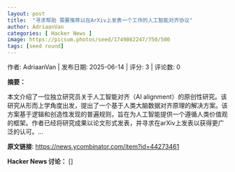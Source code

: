 ```yaml
---
layout: post
title:  "寻求帮助 需要推荐以在ArXiv上发表一个工作的人工智能对齐协议"
author: AdriaanVan
categories: [ Hacker News ]
image: https://picsum.photos/seed/1749862247/750/500
tags: [seed round]
---
```


作者: AdriaanVan | 发布日期: 2025-06-14 | 评分: 3 | 评论数: 0

**摘要：**

本文介绍了一位独立研究员关于人工智能对齐（AI alignment）的原创性研究。该研究从形而上学角度出发，提出了一个基于人类大脑数据对齐原理的解决方案。该方案基于逻辑和创造性发现的普遍规则，旨在为人工智能提供一个遵循人类价值观的框架。作者已经将研究成果以论文形式发表，并寻求在arXiv上发表以获得更广泛的认可。...

**原文链接**: https://news.ycombinator.com/item?id=44273461

**Hacker News 讨论：**
[]

